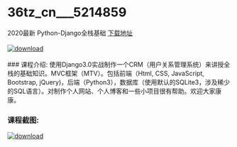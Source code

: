 # 36tz_cn___5214859
2020最新 Python-Django全栈基础
[下载地址](http://www.36tz.cn/article/5214859 "下载地址")
<br/></br>[![download](http://36tz.cn/muke_img/2020_08_1-39-300x175.png "下载地址")](http://www.36tz.cn/article/5214859 "下载地址")
<br/></br>### 课程介绍:
使用Django3.0实战制作一个CRM（用户关系管理系统）来讲授全栈的基础知识。MVC框架（MTV）。包括前端（Html, CSS, JavaScript, Bootstrap, jQuery)，后端（Python3），数据库（使用默认的SQLite3，涉及稀少的SQL语言）。对制作个人网站、个人博客和一些小项目很有帮助。欢迎大家康康。

### 课程截图:
[![download](http://36tz.cn/muke_img/2020_08_2-37.png "下载地址")](http://www.36tz.cn/article/5214859 "下载地址")
